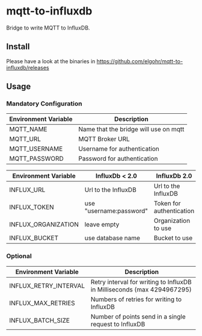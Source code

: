 # mqtt-to-influxdb

Bridge to write MQTT to InfluxDB.

## Install

Please have a look at the binaries in https://github.com/elgohr/mqtt-to-influxdb/releases

## Usage

### Mandatory Configuration
| Environment Variable | Description                           |
|----------------------|---------------------------------------|
| MQTT_NAME            | Name that the bridge will use on mqtt |
| MQTT_URL             | MQTT Broker URL                       |
| MQTT_USERNAME        | Username for authentication           |
| MQTT_PASSWORD        | Password for authentication           |

| Environment Variable | InfluxDb < 2.0          | InfluxDb 2.0             |
|----------------------|-------------------------|--------------------------|
| INFLUX_URL           | Url to the InfluxDB     | Url to the InfluxDB      |
| INFLUX_TOKEN         | use "username:password" | Token for authentication |
| INFLUX_ORGANIZATION  | leave empty             | Organization to use      |
| INFLUX_BUCKET        | use database name       | Bucket to use            |

### Optional

| Environment Variable  | Description                                                             |
|-----------------------|-------------------------------------------------------------------------|
| INFLUX_RETRY_INTERVAL | Retry interval for writing to InfluxDB in Milliseconds (max 4294967295) |
| INFLUX_MAX_RETRIES    | Numbers of retries for writing to InfluxDB                              |
| INFLUX_BATCH_SIZE     | Number of points send in a single request to InfluxDB                   |
